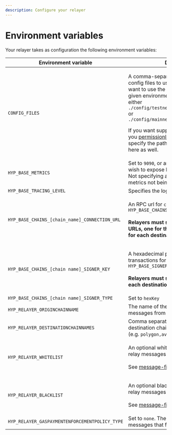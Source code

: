 ```yaml
---
description: Configure your relayer
---
```


# Environment variables

Your relayer takes as configuration the following environment variables:

| Environment variable                           | Description                                                                                                                                                                                                                                                                                                                                                                                                                                                                                                                                                  |
| ---------------------------------------------- | ------------------------------------------------------------------------------------------------------------------------------------------------------------------------------------------------------------------------------------------------------------------------------------------------------------------------------------------------------------------------------------------------------------------------------------------------------------------------------------------------------------------------------------------------------------ |
| `CONFIG_FILES`                                 | <p>A comma-separated list of paths for the config files to use. Generally, you will want to use the <a href="https://github.com/hyperlane-xyz/hyperlane-monorepo/tree/main/rust/config">base config file</a> for a given environment which is stored at either <code>./config/testnet3/testnet3_config.json</code> or <code>./config/mainnet2/mainnet2_config.json</code></p><p></p><p>If you want support your own chain that you <a href="../deployers.md">permissionlessly deployed</a>, you specify the path to that agent config file here as well.</p> |
| `HYP_BASE_METRICS`                             | Set to `9090`, or any other port number you wish to expose Prometheus metrics on. Not specifying a value will result in metrics not being exposed.                                                                                                                                                                                                                                                                                                                                                                                                           |
| `HYP_BASE_TRACING_LEVEL`                       | Specifies the log level, set to `info`                                                                                                                                                                                                                                                                                                                                                                                                                                                                                                                       |
| `HYP_BASE_CHAINS_[chain_name]_CONNECTION_URL`  | <p>An RPC url for <code>chain_name</code>, e.g. <code>HYP_BASE_CHAINS_ETHEREUM_CONNECTION_URL</code><br><br><strong>Relayers must set multiple connection URLs, one for the origin chain and one for each destination chain.</strong><br><strong></strong></p>                                                                                                                                                                                                                                                                                               |
| `HYP_BASE_CHAINS_[chain name]_SIGNER_KEY`      | <p>A hexadecimal private key used to sign transactions for <code>chain_name</code>, e.g. <code>HYP_BASE_SIGNERS_ETHEREUM_KEY</code><br><br><strong>Relayers must set one signing key for each destination chain.</strong></p>                                                                                                                                                                                                                                                                                                                                |
| `HYP_BASE_CHAINS_[chain name]_SIGNER_TYPE`     | Set to `hexKey`                                                                                                                                                                                                                                                                                                                                                                                                                                                                                                                                              |
| `HYP_RELAYER_ORIGINCHAINNAME`                  | The name of the origin chain to relay messages from (e.g. `ethereum`)                                                                                                                                                                                                                                                                                                                                                                                                                                                                                        |
| `HYP_RELAYER_DESTINATIONCHAINNAMES`            | Comma separated names of the destination chains to relay messages to (e.g. `polygon,avalanche`)                                                                                                                                                                                                                                                                                                                                                                                                                                                              |
| `HYP_RELAYER_WHITELIST`                        | <p>An optional whitelist. The relayer will only relay messages that match this whitelist. <br><br>See <a data-mention href="message-filtering.md">message-filtering.md</a>for more info.<br></p>                                                                                                                                                                                                                                                                                                                                                             |
| `HYP_RELAYER_BLACKLIST`                        | <p>An optional blacklist. The relayer will not relay messages that match this blacklist. <br><br>See <a data-mention href="message-filtering.md">message-filtering.md</a>for more info.</p>                                                                                                                                                                                                                                                                                                                                                                  |
| `HYP_RELAYER_GASPAYMENTENFORCEMENTPOLICY_TYPE` | Set to `none`. The relayer will process all messages that fit the filtering criteria.                                                                                                                                                                                                                                                                                                                                                                                                                                                                        |

